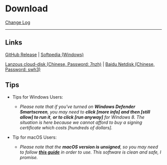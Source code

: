 # Download

[Change Log](https://github.com/RoderickQiu/wnr/releases)

----

## Links

[GitHub Release](https://github.com/RoderickQiu/wnr/releases/latest) | [Softpedia (Windows)](https://www.softpedia.com/get/Desktop-Enhancements/Clocks-Time-Management/wnr.shtml)

[Lanzous cloud-disk (Chinese, Password: 7nzh)](https://www.lanzous.com/b01n0tb4j) | [Baidu Netdisk (Chinese, Password: swh3)](https://pan.baidu.com/s/1PDpnEkf-zKQKQIhUTO0ubQ#list/path=%2F)

## Tips

- Tips for Windows Users:

  - *Please note that if you've turned on **Windows Defender Smartscreen**, you may need to **click [more info] and then [still allow] to run it**, **or to click [run anyway]** for Windows 8. The situation is here because we cannot afford to buy a signing certificate which costs [hundreds of dollars].*

- Tip for macOS Users:

  - *Please note that the **macOS version is unsigned**, so you may need to follow [**this guide**](https://www.wikihow.com/Install-Software-from-Unsigned-Developers-on-a-Mac) in order to use. This software is clean and safe, I promise.*
